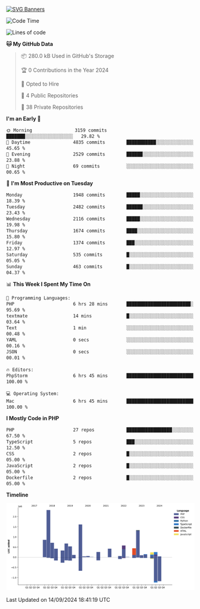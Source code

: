 [![SVG Banners](https://svg-banners.vercel.app/api?type=glitch&text1=Gere_Lajos%F0%9F%92%BB&width=800&height=400)](https://github.com/Akshay090/svg-banners)

<!--START_SECTION:waka-->
![Code Time](http://img.shields.io/badge/Code%20Time-1%2C856%20hrs%2020%20mins-blue)

![Lines of code](https://img.shields.io/badge/From%20Hello%20World%20I%27ve%20Written-11.5%20million%20lines%20of%20code-blue)

**🐱 My GitHub Data** 

> 📦 280.0 kB Used in GitHub's Storage 
 > 
> 🏆 0 Contributions in the Year 2024
 > 
> 💼 Opted to Hire
 > 
> 📜 4 Public Repositories 
 > 
> 🔑 38 Private Repositories 
 > 
**I'm an Early 🐤** 

```text
🌞 Morning                3159 commits        ███████░░░░░░░░░░░░░░░░░░   29.82 % 
🌆 Daytime                4835 commits        ███████████░░░░░░░░░░░░░░   45.65 % 
🌃 Evening                2529 commits        ██████░░░░░░░░░░░░░░░░░░░   23.88 % 
🌙 Night                  69 commits          ░░░░░░░░░░░░░░░░░░░░░░░░░   00.65 % 
```
📅 **I'm Most Productive on Tuesday** 

```text
Monday                   1948 commits        █████░░░░░░░░░░░░░░░░░░░░   18.39 % 
Tuesday                  2482 commits        ██████░░░░░░░░░░░░░░░░░░░   23.43 % 
Wednesday                2116 commits        █████░░░░░░░░░░░░░░░░░░░░   19.98 % 
Thursday                 1674 commits        ████░░░░░░░░░░░░░░░░░░░░░   15.80 % 
Friday                   1374 commits        ███░░░░░░░░░░░░░░░░░░░░░░   12.97 % 
Saturday                 535 commits         █░░░░░░░░░░░░░░░░░░░░░░░░   05.05 % 
Sunday                   463 commits         █░░░░░░░░░░░░░░░░░░░░░░░░   04.37 % 
```


📊 **This Week I Spent My Time On** 

```text
💬 Programming Languages: 
PHP                      6 hrs 28 mins       ████████████████████████░   95.69 % 
textmate                 14 mins             █░░░░░░░░░░░░░░░░░░░░░░░░   03.64 % 
Text                     1 min               ░░░░░░░░░░░░░░░░░░░░░░░░░   00.48 % 
YAML                     0 secs              ░░░░░░░░░░░░░░░░░░░░░░░░░   00.16 % 
JSON                     0 secs              ░░░░░░░░░░░░░░░░░░░░░░░░░   00.01 % 

🔥 Editors: 
PhpStorm                 6 hrs 45 mins       █████████████████████████   100.00 % 

💻 Operating System: 
Mac                      6 hrs 45 mins       █████████████████████████   100.00 % 
```

**I Mostly Code in PHP** 

```text
PHP                      27 repos            █████████████████░░░░░░░░   67.50 % 
TypeScript               5 repos             ███░░░░░░░░░░░░░░░░░░░░░░   12.50 % 
CSS                      2 repos             █░░░░░░░░░░░░░░░░░░░░░░░░   05.00 % 
JavaScript               2 repos             █░░░░░░░░░░░░░░░░░░░░░░░░   05.00 % 
Dockerfile               2 repos             █░░░░░░░░░░░░░░░░░░░░░░░░   05.00 % 
```



**Timeline**

![Lines of Code chart](https://raw.githubusercontent.com/gere-lajos/gere-lajos/main/assets/bar_graph.png)


 Last Updated on 14/09/2024 18:41:19 UTC
<!--END_SECTION:waka-->
